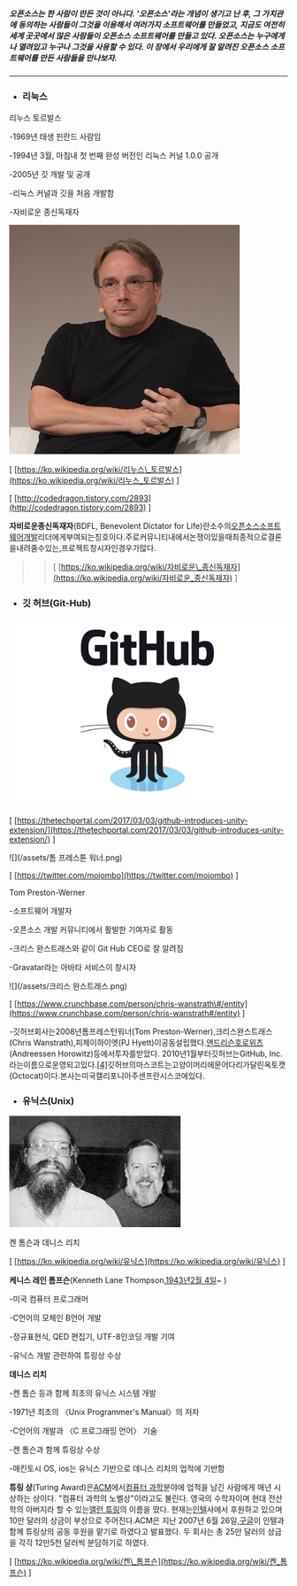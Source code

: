 #####  오픈소스는 한 사람이 만든 것이 아니다. '오픈소스'라는 개념이 생기고 난 후, 그 가치관에 동의하는 사람들이 그것을 이용해서 여러가지 소프트웨어를 만들었고, 지금도 여전히 세계 곳곳에서 많은 사람들이 오픈소스 소프트웨어를 만들고 있다. 오픈소스는 누구에게나 열려있고 누구나 그것을 사용할 수 있다. 이 장에서 우리에게 잘 알려진 오픈소스 소프트웨어를 만든 사람들을 만나보자.

---

#####  

* ### 리눅스

리누스 토르발스

-1969년 태생 핀란드 사람임

-1994년 3월, 마침내 첫 번째 완성 버전인 리눅스 커널 1.0.0 공개

-2005년 깃 개발 및 공개

-리눅스 커널과 깃을 처음 개발함

-자비로운 종신독재자

![](/assets/토르발스.png)

\[ [https://ko.wikipedia.org/wiki/리누스\_토르발스](https://ko.wikipedia.org/wiki/리누스_토르발스) \]

\[ [http://codedragon.tistory.com/2893](http://codedragon.tistory.com/2893) \]

**자비로운종신독재자**\(BDFL, Benevolent Dictator for Life\)란소수의[오픈소스소프트웨어개발](https://ko.wikipedia.org/w/index.php?title=오픈_소스_소프트웨어_개발&action=edit&redlink=1)리더에게부여되는칭호이다.주로커뮤니티내에서논쟁이있을때최종적으로결론을내려줄수있는,프로젝트창시자인경우가많다.

> > \[ [https://ko.wikipedia.org/wiki/자비로운\_종신독재자](https://ko.wikipedia.org/wiki/자비로운_종신독재자) \]

* ### 깃 허브\(Git-Hub\)

![](/assets/옥토캣.png)

\[ [https://thetechportal.com/2017/03/03/github-introduces-unity-extension/](https://thetechportal.com/2017/03/03/github-introduces-unity-extension/) \]

![](/assets/톰 프레스톤 워너.png)

\[ [https://twitter.com/mojombo](https://twitter.com/mojombo) \]

Tom Preston-Werner

-소프트웨어 개발자

-오픈소스 개발 커뮤니티에서 활발한 기여자로 활동

-크리스 완스트래스와 같이 Git Hub CEO로  잘 알려짐

-Gravatar라는 아바타 서비스이 창시자

![](/assets/크리스 완스트래스.png)

\[ [https://www.crunchbase.com/person/chris-wanstrath\#/entity](https://www.crunchbase.com/person/chris-wanstrath#/entity) \]

-깃허브회사는2008년톰프레스턴워너\(Tom Preston-Werner\),크리스완스트래스\(Chris Wanstrath\),피제이하이엣\(PJ Hyett\)이공동설립했다.[앤드리슨호로위츠](https://ko.wikipedia.org/wiki/앤드리슨_호로위츠)\(Andreessen Horowitz\)등에서투자를받았다. 2010년1월부터깃허브는GitHub, Inc.라는이름으로운영되고있다.[\[4\]](https://ko.wikipedia.org/wiki/깃허브#cite_note-4)깃허브의마스코트는고양이머리에문어다리가달린옥토캣\(Octocat\)이다.본사는미국캘리포니아주샌프란시스코에있다.

* ### 유닉스\(Unix\)

![](/assets/Ken_n_dennis.jpg)

켄 톰슨과 데니스 리치

\[ [https://ko.wikipedia.org/wiki/유닉스](https://ko.wikipedia.org/wiki/유닉스) \]

**케니스 레인 톰프슨**\(Kenneth Lane Thompson,[1943년](https://ko.wikipedia.org/wiki/1943년)[2월 4일](https://ko.wikipedia.org/wiki/2월_4일)~ \)

-미국 컴퓨터 프로그래머

-C언어의 모체인 B언어 개발

-정규표현식, QED 편집기, UTF-8인코딩 개발 기여

-유닉스 개발 관련하여 튜링상 수상

**데니스 리치**

-켄 톰슨 등과 함께 최초의 유닉스 시스템 개발

-1971년 최초의 〈Unix Programmer's Manual〉의 저자

-C언어의 개발과 〈C 프로그래밍 언어〉 기술

-켄 톰슨과 함께 튜링상 수상

-매킨토시 OS, ios는 유닉스 기반으로 데니스 리치의 업적에 기반함

**튜링 상**\(Turing Award\)은[ACM](https://ko.wikipedia.org/wiki/ACM)에서[컴퓨터 과학](https://ko.wikipedia.org/wiki/컴퓨터_과학)분야에 업적을 남긴 사람에게 매년 시상하는 상이다. "컴퓨터 과학의 노벨상"이라고도 불린다. 영국의 수학자이며 현대 전산학의 아버지라 할 수 있는[앨런 튜링](https://ko.wikipedia.org/wiki/앨런_튜링)의 이름을 땄다. 현재는[인텔](https://ko.wikipedia.org/wiki/인텔)사에서 후원하고 있으며 10만 달러의 상금이 부상으로 주어진다.ACM은 지난 2007년 6월 26일,[구글](https://ko.wikipedia.org/wiki/구글)이 인텔과 함께 튜링상의 공동 후원을 맡기로 하였다고 발표했다. 두 회사는 총 25만 달러의 상금을 각각 12만5천 달러씩 분담하기로 하였다.

\[ [https://ko.wikipedia.org/wiki/켄\_톰프슨](https://ko.wikipedia.org/wiki/켄_톰프슨) \]

